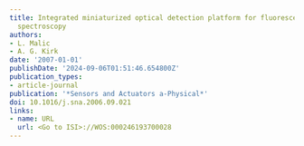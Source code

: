 ```yaml
---
title: Integrated miniaturized optical detection platform for fluorescence and absorption
  spectroscopy
authors:
- L. Malic
- A. G. Kirk
date: '2007-01-01'
publishDate: '2024-09-06T01:51:46.654800Z'
publication_types:
- article-journal
publication: '*Sensors and Actuators a-Physical*'
doi: 10.1016/j.sna.2006.09.021
links:
- name: URL
  url: <Go to ISI>://WOS:000246193700028
---
```


